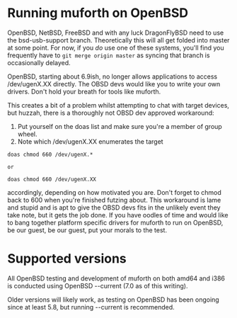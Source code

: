 # Running muforth on OpenBSD

OpenBSD, NetBSD, FreeBSD and with any luck DragonFlyBSD need to use the
bsd-usb-support branch.  Theoretically this will all get folded into
master at some point.  For now, if you *do* use one of these systems,
you'll find you frequently have to ```git merge origin master``` as
syncing that branch is occasionally delayed. 

OpenBSD, starting about 6.9ish, no longer allows applications to access /dev/ugenX.XX directly.
The OBSD devs would like you to write your own drivers.  Don't hold your breath for tools like muforth.

This creates a bit of a problem whilst attempting to chat with target devices, but huzzah, there is a
thoroughly not OBSD dev approved workaround: 

1) Put yourself on the doas list and make sure you're a member of group wheel.
2) Note which /dev/ugenX.XX enumerates the target

```
doas chmod 660 /dev/ugenX.*

or

doas chmod 660 /dev/ugenX.XX
```

accordingly, depending on how motivated you are.  Don't forget to chmod back to 600 when you're finished futzing about.
This workaround is lame and stupid and is apt to give the OBSD devs fits in the unlikely event they take note, but it gets 
the job done.  If you have oodles of time and would like to bang together platform specific drivers for muforth to run on OpenBSD, 
be our guest, be our guest, put your morals to the test.

# Supported versions

All OpenBSD testing and development of muforth on both amd64 and i386 is conducted using OpenBSD --current (7.0 as of this writing).

Older versions will likely work, as testing on OpenBSD has been ongoing since at least 5.8, but running --current is recommended.
